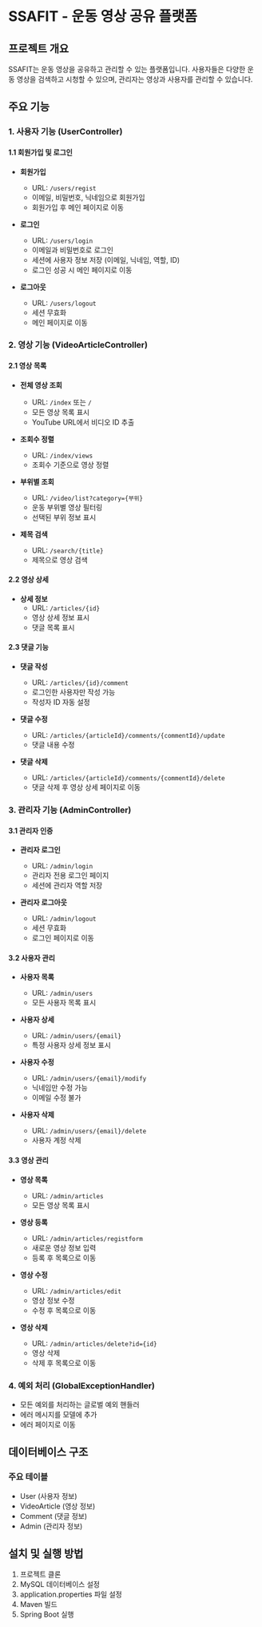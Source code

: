 # SSAFIT - 운동 영상 공유 플랫폼

## 프로젝트 개요
SSAFIT는 운동 영상을 공유하고 관리할 수 있는 플랫폼입니다. 사용자들은 다양한 운동 영상을 검색하고 시청할 수 있으며, 관리자는 영상과 사용자를 관리할 수 있습니다.

## 주요 기능

### 1. 사용자 기능 (UserController)
#### 1.1 회원가입 및 로그인
- **회원가입**
  - URL: `/users/regist`
  - 이메일, 비밀번호, 닉네임으로 회원가입
  - 회원가입 후 메인 페이지로 이동

- **로그인**
  - URL: `/users/login`
  - 이메일과 비밀번호로 로그인
  - 세션에 사용자 정보 저장 (이메일, 닉네임, 역할, ID)
  - 로그인 성공 시 메인 페이지로 이동

- **로그아웃**
  - URL: `/users/logout`
  - 세션 무효화
  - 메인 페이지로 이동

### 2. 영상 기능 (VideoArticleController)
#### 2.1 영상 목록
- **전체 영상 조회**
  - URL: `/index` 또는 `/`
  - 모든 영상 목록 표시
  - YouTube URL에서 비디오 ID 추출

- **조회수 정렬**
  - URL: `/index/views`
  - 조회수 기준으로 영상 정렬

- **부위별 조회**
  - URL: `/video/list?category={부위}`
  - 운동 부위별 영상 필터링
  - 선택된 부위 정보 표시

- **제목 검색**
  - URL: `/search/{title}`
  - 제목으로 영상 검색

#### 2.2 영상 상세
- **상세 정보**
  - URL: `/articles/{id}`
  - 영상 상세 정보 표시
  - 댓글 목록 표시

#### 2.3 댓글 기능
- **댓글 작성**
  - URL: `/articles/{id}/comment`
  - 로그인한 사용자만 작성 가능
  - 작성자 ID 자동 설정

- **댓글 수정**
  - URL: `/articles/{articleId}/comments/{commentId}/update`
  - 댓글 내용 수정

- **댓글 삭제**
  - URL: `/articles/{articleId}/comments/{commentId}/delete`
  - 댓글 삭제 후 영상 상세 페이지로 이동

### 3. 관리자 기능 (AdminController)
#### 3.1 관리자 인증
- **관리자 로그인**
  - URL: `/admin/login`
  - 관리자 전용 로그인 페이지
  - 세션에 관리자 역할 저장

- **관리자 로그아웃**
  - URL: `/admin/logout`
  - 세션 무효화
  - 로그인 페이지로 이동

#### 3.2 사용자 관리
- **사용자 목록**
  - URL: `/admin/users`
  - 모든 사용자 목록 표시

- **사용자 상세**
  - URL: `/admin/users/{email}`
  - 특정 사용자 상세 정보 표시

- **사용자 수정**
  - URL: `/admin/users/{email}/modify`
  - 닉네임만 수정 가능
  - 이메일 수정 불가

- **사용자 삭제**
  - URL: `/admin/users/{email}/delete`
  - 사용자 계정 삭제

#### 3.3 영상 관리
- **영상 목록**
  - URL: `/admin/articles`
  - 모든 영상 목록 표시

- **영상 등록**
  - URL: `/admin/articles/registform`
  - 새로운 영상 정보 입력
  - 등록 후 목록으로 이동

- **영상 수정**
  - URL: `/admin/articles/edit`
  - 영상 정보 수정
  - 수정 후 목록으로 이동

- **영상 삭제**
  - URL: `/admin/articles/delete?id={id}`
  - 영상 삭제
  - 삭제 후 목록으로 이동

### 4. 예외 처리 (GlobalExceptionHandler)
- 모든 예외를 처리하는 글로벌 예외 핸들러
- 에러 메시지를 모델에 추가
- 에러 페이지로 이동

## 데이터베이스 구조
### 주요 테이블
- User (사용자 정보)
- VideoArticle (영상 정보)
- Comment (댓글 정보)
- Admin (관리자 정보)

## 설치 및 실행 방법
1. 프로젝트 클론
2. MySQL 데이터베이스 설정
3. application.properties 파일 설정
4. Maven 빌드
5. Spring Boot 실행 
